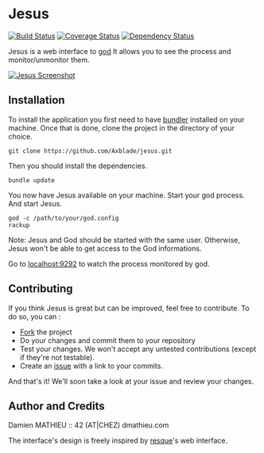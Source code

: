 Jesus
=====

[![Build Status](https://travis-ci.org/Axblade/jesus.png)](https://travis-ci.org/Axblade/jesus)
[![Coverage Status](https://coveralls.io/repos/Axblade/jesus/badge.png)](https://coveralls.io/r/Axblade/jesus)
[![Dependency Status](https://gemnasium.com/Axblade/jesus.png)](https://gemnasium.com/Axblade/jesus)


Jesus is a web interface to [god](http://github.com/mojombo/god)
It allows you to see the process and monitor/unmonitor them.

[![Jesus Screenshot](http://cloud.github.com/downloads/dmathieu/jesus/jesus-0.0.1.thumb.png)](http://cloud.github.com/downloads/dmathieu/jesus/jesus-0.0.1.png)

Installation
------------

To install the application you first need to have [bundler](http://github.com/carlhuda/bundler) installed on your machine.
Once that is done, clone the project in the directory of your choice.

    git clone https://github.com/Axblade/jesus.git

Then you should install the dependencies.

    bundle update

You now have Jesus available on your machine. Start your god process.
And start Jesus.

    god -c /path/to/your/god.config
    rackup

Note: Jesus and God should be started with the same user. Otherwise, Jesus won't be able to get access to the God informations.

Go to [localhost:9292](http://localhost:9292) to watch the process monitored by god.

Contributing
------------

If you think Jesus is great but can be improved, feel free to contribute.
To do so, you can :

* [Fork](http://help.github.com/forking/) the project
* Do your changes and commit them to your repository
* Test your changes. We won't accept any untested contributions (except if they're not testable).
* Create an [issue](http://help.github.com/forking/) with a link to your commits.

And that's it! We'll soon take a look at your issue and review your changes.

Author and Credits
------------------

Damien MATHIEU :: 42 (AT|CHEZ) dmathieu.com

The interface's design is freely inspired by [resque](http://github.com/defunkt/resque)'s web interface.

